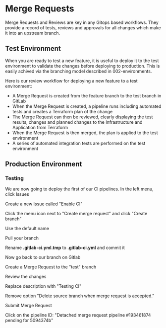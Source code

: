# Merge Requests

Merge Requests and Reviews are key in any Gitops based workflows. They provide a record of tests, reviews and approvals for all changes which make it into an upstream branch.

## Test Environment

When you are ready to test a new feature, it is useful to deploy it to the test environment to validate the changes before deploying to production. This is easily achived via the branching model described in 002-environments.

Here is our review workflow for deploying a new feature to a test environment:

* A Merge Request is created from the feature branch to the test branch in GitLab
* When the Merge Request is created, a pipeline runs including automated tests and creates a Terraform plan of the change
* The Merge Request can then be reviewed, clearly displaying the test results, changes and planned changes to the Infrastructure and Application from Terraform
* When the Merge Request is then merged, the plan is applied to the test environment
* A series of automated integration tests are performed on the test environment

## Production Environment


### Testing

We are now going to deploy the first of our CI pipelines. 
In the left menu, click Issues

Create a new Issue called "Enable CI"

Click the menu icon next to "Create merge request" and click "Create branch"

Use the default name

Pull your branch

Rename **.gitlab-ci.yml.tmp** to **.gitlab-ci.yml** and commit it

Now go back to our branch on Gitlab

Create a Merge Request to the "test" branch

Review the changes

Replace description with "Testing CI"

Remove option "Delete source branch when merge request is accepted."

Submit Merge Request

Click on the pipeline ID: "Detached merge request pipeline #193461874 pending for 5094374b"

